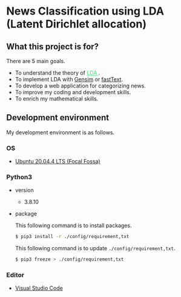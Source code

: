# News Classification using LDA (Latent Dirichlet allocation)

## What this project is for?

There are 5 main goals.

- To understand the theory of <a href="https://en.wikipedia.org/wiki/Latent_Dirichlet_allocation" style="color:#41E07E"> LDA </a>.
- To implement LDA with [Gensim](https://radimrehurek.com/gensim/) or [fastText](https://fasttext.cc/).
- To develop a web application for categorizing news.
- To improve my coding and development skills.
- To enrich my mathematical skills.

## Development environment

My development environment is as follows.
### OS
- [Ubuntu 20.04.4 LTS (Focal Fossa)](https://releases.ubuntu.com/20.04/)

### Python3
- version

    - 3.8.10

- package
    
    This following command is to install packages.
    ```bash
    $ pip3 install -r ./config/requirement,txt
    ```
    This following command is to update ```./config/requirement,txt```.
    ```bash
    $ pip3 freeze > ./config/requirement,txt
    ```

### Editor

- [Visual Studio Code](https://code.visualstudio.com/)
